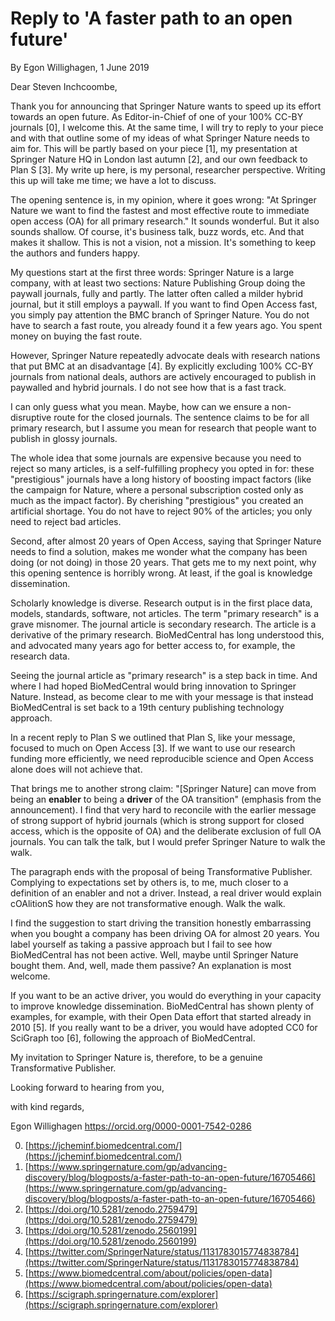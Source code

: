 # Reply to 'A faster path to an open future'
By Egon Willighagen, 1 June 2019

Dear Steven Inchcoombe,

Thank you for announcing that Springer Nature wants to speed up its effort towards an open future.
As Editor-in-Chief of one of your 100% CC-BY journals [0], I welcome this. At the same time, I
will try to reply to your piece and with that outline some of my ideas of what Springer Nature
needs to aim for. This will be partly based on your piece [1], my presentation at Springer Nature
HQ in London last autumn [2], and our own feedback to Plan S [3]. My write up here, is my personal,
researcher perspective. Writing this up will take me time; we have a lot to discuss.

The opening sentence is, in my opinion, where it goes wrong: "At Springer Nature we want to find
the fastest and most effective route to immediate open access (OA) for all primary research."
It sounds wonderful. But it also sounds shallow. Of course, it's business talk, buzz words, etc.
And that makes it shallow. This is not a vision, not a mission. It's something to keep the authors
and funders happy.

My questions start at the first three words: Springer Nature is a large company, with at least
two sections: Nature Publishing Group doing the paywall journals, fully and partly. The latter
often called a milder hybrid journal, but it still employs a paywall. If you want to find Open
Access fast, you simply pay attention the BMC branch of Springer Nature. You do not have to
search a fast route, you already found it a few years ago. You spent money on buying the fast
route.

However, Springer Nature repeatedly advocate deals with research nations that put BMC at an
disadvantage [4]. By explicitly excluding 100% CC-BY journals from national deals, authors are
actively encouraged to publish in paywalled and hybrid journals. I do not see how that is
a fast track.

I can only guess what you mean. Maybe, how can we ensure a non-disruptive route for the closed journals.
The sentence claims to be for all primary research, but I assume you mean for research that
people want to publish in glossy journals.

The whole idea that some journals are expensive because you need to reject so many articles,
is a self-fulfilling prophecy you opted in for: these "prestigious" journals have a long
history of boosting impact factors (like the campaign for Nature, where a personal subscription
costed only as much as the impact factor). By cherishing "prestigious" you created an
artificial shortage. You do not have to reject 90% of the articles; you only need to reject
bad articles.

Second, after almost 20 years of Open Access, saying that Springer Nature needs to find a
solution, makes me wonder what the company has been doing (or not doing) in those 20 years.
That gets me to my next point, why this opening sentence is horribly wrong. At least, if
the goal is knowledge dissemination. 

Scholarly knowledge is diverse. Research output is in the first place data, models, standards,
software, not articles. The term "primary research" is a grave misnomer. The journal article
is secondary research. The article is a derivative of the primary research. BioMedCentral has
long understood this, and advocated many years ago for better access to, for example, the
research data.

Seeing the journal article as "primary research" is a step back in time. And where I had
hoped BioMedCentral would bring innovation to Springer Nature. Instead, as become clear to
me with your message is that instead BioMedCentral is set back to a 19th century publishing
technology approach.

In a recent reply to Plan S we outlined that Plan S, like your message, focused to much on
Open Access [3]. If we want to use our research funding more efficiently, we need reproducible
science and Open Access alone does will not achieve that.

That brings me to another strong claim: "[Springer Nature] can move from being an **enabler** to
being a **driver** of the OA transition" (emphasis from the announcement). I find that
very hard to reconcile with the earlier
message of strong support of hybrid journals (which is strong support for closed access, which
is the opposite of OA) and the deliberate exclusion of full OA journals. You can talk the talk,
but I would prefer Springer Nature to walk the walk.

The paragraph ends with the proposal of being Transformative Publisher. Complying to expectations
set by others is, to me, much closer to a definition of an enabler and not a driver.
Instead, a real driver would explain cOAlitionS how they are not transformative enough.
Walk the walk.

I find the suggestion to start driving the transition honestly embarrassing when you bought a company
has been driving OA for almost 20 years. You label yourself as taking a passive approach
but I fail to see how BioMedCentral has not been active. Well, maybe until Springer Nature
bought them. And, well, made them passive? An explanation is most welcome.

If you want to be an active driver, you would do everything in your capacity to improve
knowledge dissemination. BioMedCentral has shown plenty of examples, for example, with their
Open Data effort that started already in 2010 [5]. If you really want to be a driver, you
would have adopted CC0 for SciGraph too [6], following the approach of BioMedCentral.

My invitation to Springer Nature is, therefore, to be a genuine Transformative Publisher.

Looking forward to hearing from you,

with kind regards,

Egon Willighagen
https://orcid.org/0000-0001-7542-0286


0. [https://jcheminf.biomedcentral.com/](https://jcheminf.biomedcentral.com/) <br />
1. [https://www.springernature.com/gp/advancing-discovery/blog/blogposts/a-faster-path-to-an-open-future/16705466](https://www.springernature.com/gp/advancing-discovery/blog/blogposts/a-faster-path-to-an-open-future/16705466) <br />
2. [https://doi.org/10.5281/zenodo.2759479](https://doi.org/10.5281/zenodo.2759479) <br />
3. [https://doi.org/10.5281/zenodo.2560199](https://doi.org/10.5281/zenodo.2560199) <br />
4. [https://twitter.com/SpringerNature/status/1131783015774838784](https://twitter.com/SpringerNature/status/1131783015774838784) <br />
5. [https://www.biomedcentral.com/about/policies/open-data](https://www.biomedcentral.com/about/policies/open-data) <br />
6. [https://scigraph.springernature.com/explorer](https://scigraph.springernature.com/explorer) <br />

